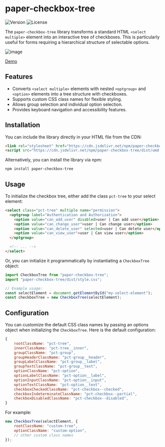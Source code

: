 # paper-checkbox-tree

![Version](https://img.shields.io/npm/v/paper-checkbox-tree)
![License](https://img.shields.io/npm/l/paper-checkbox-tree)

The `paper-checkbox-tree` library transforms a standard HTML `<select multiple>` element 
into an interactive tree of checkboxes. This is particularly useful for forms requiring 
a hierarchical structure of selectable options.

![image](https://github.com/dldevinc/paper-checkbox-tree/assets/6928240/16ccaa19-9081-4c28-a010-f5d56fbfebb1)

[Demo](https://dldevinc.github.io/paper-checkbox-tree/)

## Features

* Converts `<select multiple>` elements with nested `<optgroup>` and `<option>` elements into 
  a tree structure with checkboxes.
* Supports custom CSS class names for flexible styling.
* Allows group selection and individual option selection.
* Provides keyboard navigation and accessibility features.

## Installation

You can include the library directly in your HTML file from the CDN:

```html
<link rel="stylesheet" href="https://cdn.jsdelivr.net/npm/paper-checkbox-tree/dist/style.css">
<script src="https://cdn.jsdelivr.net/npm/paper-checkbox-tree/dist/umd.js" defer></script>
```

Alternatively, you can install the library via npm:

```bash
npm install paper-checkbox-tree
```

## Usage

To initialize the checkbox tree, either add the class `pct-tree` to your select element:

```html
<select class="pct-tree" multiple name="permission">
  <optgroup label="Authentication and Authorization">
    <option value="can_add_user" disabled>user | Can add user</option>
    <option value="can_change_user">user | Can change user</option>
    <option value="can_delete_user" selected>user | Can delete user</option>
    <option value="can_view_user">user | Can view user</option>
  </optgroup>

  <!-- ... -->
</select>
```

Or, you can initialize it programmatically by instantiating a `CheckboxTree` object:

```js
import CheckboxTree from "paper-checkbox-tree";
import "paper-checkbox-tree/dist/style.css";

// Example usage:
const selectElement = document.getElementById("my-select-element");
const checkboxTree = new CheckboxTree(selectElement);
```

## Configuration

You can customize the default CSS class names by passing an options object when 
initializing the `CheckboxTree`. Here is the default configuration:

```js
{
    rootClassName: "pct-tree",
    innerClassName: "pct-tree__inner",
    groupClassName: "pct-group",
    groupHeaderClassName: "pct-group__header",
    groupLabelClassName: "pct-group__label",
    groupTextClassName: "pct-group__text",
    optionClassName: "pct-option",
    optionLabelClassName: "pct-option__label",
    optionInputClassName: "pct-option__input",
    optionTextClassName: "pct-option__text",
    checkboxCheckedClassName: "pct-checkbox--checked",
    checkboxIndeterminateClassName: "pct-checkbox--partial",
    checkboxDisabledClassName: "pct-checkbox--disabled",
}
```

For example:

```js
new CheckboxTree(selectElement, {
    rootClassName: "custom-tree",
    optionClassName: "custom-option",
    // other custom class names
});
```
